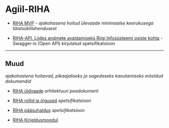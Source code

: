 # Agiil-RIHA

- [RIHA MVP](https://github.com/e-gov/RIHA-API/blob/master/docs/MVP.html) - _ajakohasena hoitud ülevaade minimaalse keerukusega täistsüklilahendusest_

- [RIHA-API. Liides andmete avaldamiseks Riigi Infosüsteemi osiste kohta](https://github.com/e-gov/RIHA-API/blob/master/RIHA-API.yaml) - Swagger-is (Open API) kirjutatud spetsifikatsioon

- - -

## Muud

_ajakohastena hoitavad, pikaajaliseks ja sagedaseks kasutamiseks mõeldud dokumendid_

- [RIHA üldvaade](docs/YLDVAADE.md) _arhitektuuri peadokument_

- [RIHA rollid ja õigused](docs/Rollid.md) _spetsifikatsioon_

- [RIHA pääsuhaldus](docs/Paasuhaldus.md) _spetsifikatsioon_

- [RIHA Kirjeldusmoodul](docs/Kirjeldusmoodul.md)

 

